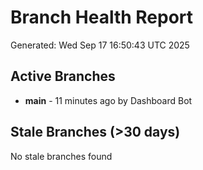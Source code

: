 # Branch Health Report
Generated: Wed Sep 17 16:50:43 UTC 2025

## Active Branches
- **main** - 11 minutes ago by Dashboard Bot

## Stale Branches (>30 days)
No stale branches found
